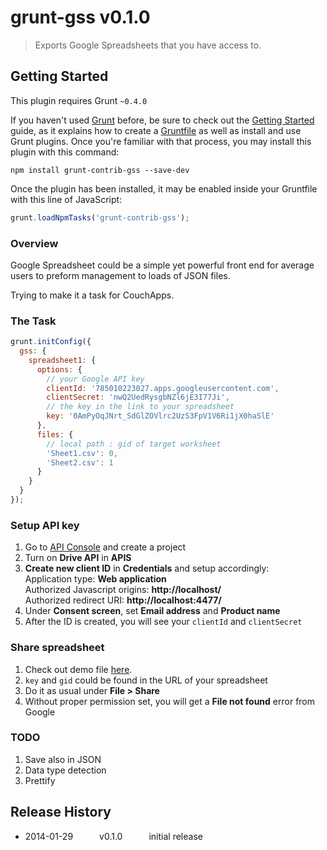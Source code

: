 # grunt-gss v0.1.0

> Exports Google Spreadsheets that you have access to.


## Getting Started
This plugin requires Grunt `~0.4.0`

If you haven't used [Grunt](http://gruntjs.com/) before, be sure to check out the [Getting Started](http://gruntjs.com/getting-started) guide, as it explains how to create a [Gruntfile](http://gruntjs.com/sample-gruntfile) as well as install and use Grunt plugins. Once you're familiar with that process, you may install this plugin with this command:

```shell
npm install grunt-contrib-gss --save-dev
```

Once the plugin has been installed, it may be enabled inside your Gruntfile with this line of JavaScript:

```js
grunt.loadNpmTasks('grunt-contrib-gss');
```

### Overview
Google Spreadsheet could be a simple yet powerful front end for average users to preform management to loads of JSON files.

Trying to make it a task for CouchApps.

### The Task
```javascript
grunt.initConfig({
  gss: {
    spreadsheet1: {
      options: {
        // your Google API key
        clientId: '785010223027.apps.googleusercontent.com',
        clientSecret: 'nwQ2UedRysgbNZl6jE3I77Ji',
        // the key in the link to your spreadsheet
        key: '0AmPyOqJNrt_SdGlZOVlrc2UzS3FpV1V6Ri1jX0haSlE'
      },
      files: {
        // local path : gid of target worksheet
        'Sheet1.csv': 0,
        'Sheet2.csv': 1
      }
    }
  }
});
```

### Setup API key
1. Go to [API Console](https://code.google.com/apis/console) and create a project
2. Turn on **Drive API** in **APIS**
3. **Create new client ID** in **Credentials** and setup accordingly:  
   Application type: **Web application**  
   Authorized Javascript origins: **http://localhost/**  
   Authorized redirect URI: **http://localhost:4477/**  
4. Under **Consent screen**, set **Email address** and **Product name**
5. After the ID is created, you will see your `clientId` and `clientSecret`

### Share spreadsheet
1. Check out demo file [here](https://docs.google.com/spreadsheet/ccc?key=0AmPyOqJNrt_SdGlZOVlrc2UzS3FpV1V6Ri1jX0haSlE#gid=1#gid=1).
2. `key` and `gid` could be found in the URL of your spreadsheet
3. Do it as usual under **File > Share**
4. Without proper permission set, you will get a **File not found** error from Google

### TODO
1. Save also in JSON
2. Data type detection
3. Prettify


## Release History

 * 2014-01-29   v0.1.0   initial release
